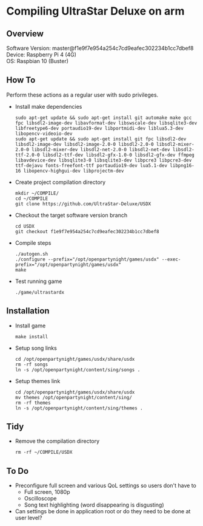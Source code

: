# Compiling UltraStar Deluxe on arm

## Overview

Software Version: master@f1e9f7e954a254c7cd9eafec302234b1cc7dbef8  
Device: Raspberry Pi 4 (4G)  
OS: Raspbian 10 (Buster)  

## How To

Perform these actions as a regular user with sudo privileges.

- Install make dependencies

    ```
    sudo apt-get update && sudo apt-get install git automake make gcc fpc libsdl2-image-dev libavformat-dev libswscale-dev libsqlite3-dev libfreetype6-dev portaudio19-dev libportmidi-dev liblua5.3-dev libopencv-videoio-dev
    sudo apt-get update && sudo apt-get install git fpc libsdl2-dev libsdl2-image-dev libsdl2-image-2.0-0 libsdl2-2.0-0 libsdl2-mixer-2.0-0 libsdl2-mixer-dev libsdl2-net-2.0-0 libsdl2-net-dev libsdl2-ttf-2.0-0 libsdl2-ttf-dev libsdl2-gfx-1.0-0 libsdl2-gfx-dev ffmpeg libavdevice-dev libsqlite3-0 libsqlite3-dev libpcre3 libpcre3-dev ttf-dejavu fonts-freefont-ttf portaudio19-dev lua5.1-dev libpng16-16 libopencv-highgui-dev libprojectm-dev
    ```

- Create project compilation directory

    ```
    mkdir ~/COMPILE/
    cd ~/COMPILE
    git clone https://github.com/UltraStar-Deluxe/USDX
    ```

- Checkout the target software version branch

    ```
    cd USDX
    git checkout f1e9f7e954a254c7cd9eafec302234b1cc7dbef8
    ```

- Compile steps

    ```
    ./autogen.sh
    ./configure --prefix="/opt/openpartynight/games/usdx" --exec-prefix="/opt/openpartynight/games/usdx"
    make
    ```

- Test running game

    ```
    ./game/ultrastardx
    ```

## Installation

- Install game

    ```
    make install
    ```

- Setup song links

    ```
    cd /opt/openpartynight/games/usdx/share/usdx
    rm -rf songs
    ln -s /opt/openpartynight/content/sing/songs .
    ```

- Setup themes link

    ```
    cd /opt/openpartynight/games/usdx/share/usdx
    mv themes /opt/openpartynight/content/sing/
    rm -rf themes
    ln -s /opt/openpartynight/content/sing/themes .
    ```

## Tidy

- Remove the compilation directory

    ```
    rm -rf ~/COMPILE/USDX
    ```

## To Do

- Preconfigure full screen and various QoL settings so users don't have to
    - Full screen, 1080p
    - Oscilloscope
    - Song text highlighting (word disappearing is disgusting)
- Can settings be done in application root or do they need to be done at user level?
